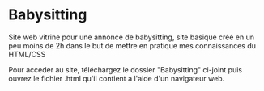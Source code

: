 # Babysitting
Site web vitrine pour une annonce de babysitting, site basique créé en un peu moins de 2h dans le but de mettre en pratique mes connaissances du HTML/CSS

Pour acceder au site, téléchargez le dossier "Babysitting" ci-joint puis ouvrez le fichier .html qu'il contient a l'aide d'un navigateur web.
